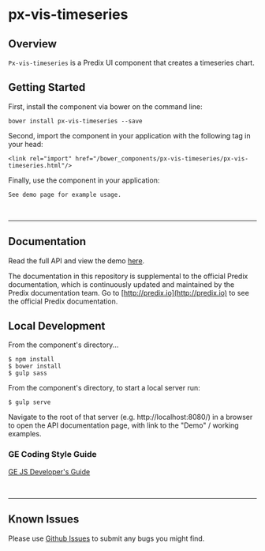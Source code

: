 # px-vis-timeseries

## Overview

`Px-vis-timeseries` is a Predix UI component that creates a timeseries chart.

## Getting Started

First, install the component via bower on the command line:

```
bower install px-vis-timeseries --save
```

Second, import the component in your application with the following tag in your head:

```
<link rel="import" href="/bower_components/px-vis-timeseries/px-vis-timeseries.html"/>
```

Finally, use the component in your application:

```
See demo page for example usage.
```

<br />
<hr />

## Documentation

Read the full API and view the demo [here](https://predixdev.github.io/px-vis-timeseries).

The documentation in this repository is supplemental to the official Predix documentation, which is continuously updated and maintained by the Predix documentation team. Go to [http://predix.io](http://predix.io)  to see the official Predix documentation.


## Local Development

From the component's directory...

```
$ npm install
$ bower install
$ gulp sass
```

From the component's directory, to start a local server run:

```
$ gulp serve
```

Navigate to the root of that server (e.g. http://localhost:8080/) in a browser to open the API documentation page, with link to the "Demo" / working examples.




### GE Coding Style Guide
[GE JS Developer's Guide](https://github.com/GeneralElectric/javascript)

<br />
<hr />

## Known Issues

Please use [Github Issues](https://github.com/PredixDev/px-vis-timeseries/issues) to submit any bugs you might find.

